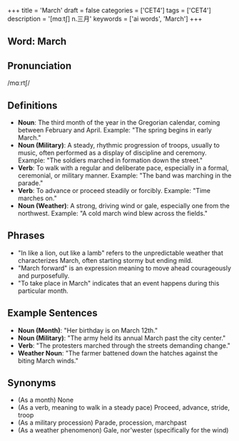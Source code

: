 +++
title = 'March'
draft = false
categories = ['CET4']
tags = ['CET4']
description = '[mɑːt∫] n.三月'
keywords = ['ai words', 'March']
+++

## Word: March

## Pronunciation
/mɑːrtʃ/

## Definitions
- **Noun**: The third month of the year in the Gregorian calendar, coming between February and April. Example: "The spring begins in early March."
- **Noun (Military)**: A steady, rhythmic progression of troops, usually to music, often performed as a display of discipline and ceremony. Example: "The soldiers marched in formation down the street."
- **Verb**: To walk with a regular and deliberate pace, especially in a formal, ceremonial, or military manner. Example: "The band was marching in the parade."
- **Verb**: To advance or proceed steadily or forcibly. Example: "Time marches on."
- **Noun (Weather)**: A strong, driving wind or gale, especially one from the northwest. Example: "A cold march wind blew across the fields."

## Phrases
- "In like a lion, out like a lamb" refers to the unpredictable weather that characterizes March, often starting stormy but ending mild.
- "March forward" is an expression meaning to move ahead courageously and purposefully.
- "To take place in March" indicates that an event happens during this particular month.

## Example Sentences
- **Noun (Month)**: "Her birthday is on March 12th."
- **Noun (Military)**: "The army held its annual March past the city center."
- **Verb**: "The protesters marched through the streets demanding change."
- **Weather Noun**: "The farmer battened down the hatches against the biting March winds."

## Synonyms
- (As a month) None
- (As a verb, meaning to walk in a steady pace) Proceed, advance, stride, troop
- (As a military procession) Parade, procession, marchpast
- (As a weather phenomenon) Gale, nor'wester (specifically for the wind)
